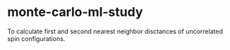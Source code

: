 # monte-carlo-ml-study

To calculate first and second nearest neighbor disctances of uncorrelated spin configurations.